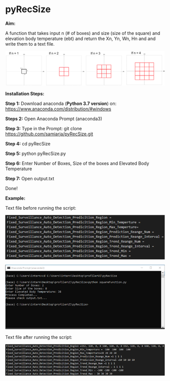 # pyRecSize

**Aim:** 

A function that takes input n (# of boxes) and size (size of the square) and elevation body temperature (ebt) and return the Xn, Yn, Wn, Hn and and write them to a text file.

![Alt Text](img/sample1.png)

**Installation Steps:**

**Step 1:** Download anaconda (**Python 3.7 version**) on: https://www.anaconda.com/distribution/#windows 

**Steps 2:** Open Anaconda Prompt (anaconda3)

**Step 3:** Type in the Prompt: git clone https://github.com/samiarja/pyRecSize.git

**Step 4:** cd pyRecSize

**Step 5:** python pyRecSize.py

**Step 6:** Enter Number of Boxes, Size of the boxes and Elevated Body Temperature

**Step 7:** Open output.txt

Done!

**Example:**

Text file before running the script:

![Alt Text](img/sample2.PNG)

![Alt Text](img/sample3.PNG)

Text file after running the script:

![Alt Text](img/sample4.PNG)
